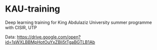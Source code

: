# KAU-training
Deep learning training for King Abdulaziz University summer programme with CISIR, UTP

Data: https://drive.google.com/open?id=1sWXLBBMpHotOuYxZBli5tTgaBGTLB1Ab
